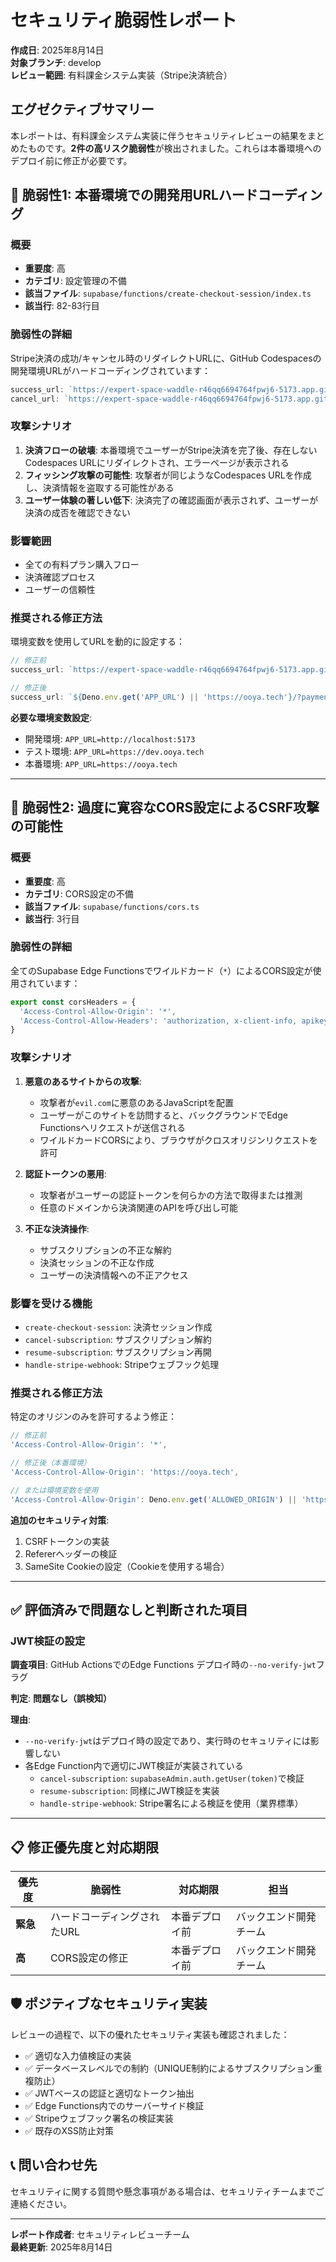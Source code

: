 # セキュリティ脆弱性レポート

**作成日**: 2025年8月14日  
**対象ブランチ**: develop  
**レビュー範囲**: 有料課金システム実装（Stripe決済統合）

## エグゼクティブサマリー

本レポートは、有料課金システム実装に伴うセキュリティレビューの結果をまとめたものです。**2件の高リスク脆弱性**が検出されました。これらは本番環境へのデプロイ前に修正が必要です。

## 🔴 脆弱性1: 本番環境での開発用URLハードコーディング

### 概要
- **重要度**: 高
- **カテゴリ**: 設定管理の不備
- **該当ファイル**: `supabase/functions/create-checkout-session/index.ts`
- **該当行**: 82-83行目

### 脆弱性の詳細

Stripe決済の成功/キャンセル時のリダイレクトURLに、GitHub Codespacesの開発環境URLがハードコーディングされています：

```typescript
success_url: `https://expert-space-waddle-r46qq6694764fpwj6-5173.app.github.dev/?payment=success&session_id={CHECKOUT_SESSION_ID}`,
cancel_url: `https://expert-space-waddle-r46qq6694764fpwj6-5173.app.github.dev/?payment=cancelled`,
```

### 攻撃シナリオ

1. **決済フローの破壊**: 本番環境でユーザーがStripe決済を完了後、存在しないCodespaces URLにリダイレクトされ、エラーページが表示される
2. **フィッシング攻撃の可能性**: 攻撃者が同じようなCodespaces URLを作成し、決済情報を盗取する可能性がある
3. **ユーザー体験の著しい低下**: 決済完了の確認画面が表示されず、ユーザーが決済の成否を確認できない

### 影響範囲

- 全ての有料プラン購入フロー
- 決済確認プロセス
- ユーザーの信頼性

### 推奨される修正方法

環境変数を使用してURLを動的に設定する：

```typescript
// 修正前
success_url: `https://expert-space-waddle-r46qq6694764fpwj6-5173.app.github.dev/?payment=success&session_id={CHECKOUT_SESSION_ID}`,

// 修正後
success_url: `${Deno.env.get('APP_URL') || 'https://ooya.tech'}/?payment=success&session_id={CHECKOUT_SESSION_ID}`,
```

**必要な環境変数設定**:
- 開発環境: `APP_URL=http://localhost:5173`
- テスト環境: `APP_URL=https://dev.ooya.tech`
- 本番環境: `APP_URL=https://ooya.tech`

---

## 🔴 脆弱性2: 過度に寛容なCORS設定によるCSRF攻撃の可能性

### 概要
- **重要度**: 高
- **カテゴリ**: CORS設定の不備
- **該当ファイル**: `supabase/functions/cors.ts`
- **該当行**: 3行目

### 脆弱性の詳細

全てのSupabase Edge Functionsでワイルドカード（`*`）によるCORS設定が使用されています：

```typescript
export const corsHeaders = {
  'Access-Control-Allow-Origin': '*',
  'Access-Control-Allow-Headers': 'authorization, x-client-info, apikey, content-type',
}
```

### 攻撃シナリオ

1. **悪意のあるサイトからの攻撃**:
   - 攻撃者が`evil.com`に悪意のあるJavaScriptを配置
   - ユーザーがこのサイトを訪問すると、バックグラウンドでEdge Functionsへリクエストが送信される
   - ワイルドカードCORSにより、ブラウザがクロスオリジンリクエストを許可

2. **認証トークンの悪用**:
   - 攻撃者がユーザーの認証トークンを何らかの方法で取得または推測
   - 任意のドメインから決済関連のAPIを呼び出し可能

3. **不正な決済操作**:
   - サブスクリプションの不正な解約
   - 決済セッションの不正な作成
   - ユーザーの決済情報への不正アクセス

### 影響を受ける機能

- `create-checkout-session`: 決済セッション作成
- `cancel-subscription`: サブスクリプション解約
- `resume-subscription`: サブスクリプション再開
- `handle-stripe-webhook`: Stripeウェブフック処理

### 推奨される修正方法

特定のオリジンのみを許可するよう修正：

```typescript
// 修正前
'Access-Control-Allow-Origin': '*',

// 修正後（本番環境）
'Access-Control-Allow-Origin': 'https://ooya.tech',

// または環境変数を使用
'Access-Control-Allow-Origin': Deno.env.get('ALLOWED_ORIGIN') || 'https://ooya.tech',
```

**追加のセキュリティ対策**:
1. CSRFトークンの実装
2. Refererヘッダーの検証
3. SameSite Cookieの設定（Cookieを使用する場合）

---

## ✅ 評価済みで問題なしと判断された項目

### JWT検証の設定

**調査項目**: GitHub ActionsでのEdge Functions デプロイ時の`--no-verify-jwt`フラグ

**判定**: **問題なし（誤検知）**

**理由**:
- `--no-verify-jwt`はデプロイ時の設定であり、実行時のセキュリティには影響しない
- 各Edge Function内で適切にJWT検証が実装されている
  - `cancel-subscription`: `supabaseAdmin.auth.getUser(token)`で検証
  - `resume-subscription`: 同様にJWT検証を実装
  - `handle-stripe-webhook`: Stripe署名による検証を使用（業界標準）

---

## 📋 修正優先度と対応期限

| 優先度 | 脆弱性 | 対応期限 | 担当 |
|--------|--------|----------|------|
| **緊急** | ハードコーディングされたURL | 本番デプロイ前 | バックエンド開発チーム |
| **高** | CORS設定の修正 | 本番デプロイ前 | バックエンド開発チーム |

## 🛡️ ポジティブなセキュリティ実装

レビューの過程で、以下の優れたセキュリティ実装も確認されました：

- ✅ 適切な入力値検証の実装
- ✅ データベースレベルでの制約（UNIQUE制約によるサブスクリプション重複防止）
- ✅ JWTベースの認証と適切なトークン抽出
- ✅ Edge Functions内でのサーバーサイド検証
- ✅ Stripeウェブフック署名の検証実装
- ✅ 既存のXSS防止対策

## 📞 問い合わせ先

セキュリティに関する質問や懸念事項がある場合は、セキュリティチームまでご連絡ください。

---

**レポート作成者**: セキュリティレビューチーム  
**最終更新**: 2025年8月14日